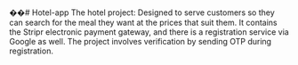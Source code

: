 ��#   H o t e l - a p p 
The hotel project: Designed to serve customers so they can search for the meal they want at the prices that suit them. It contains the Stripr electronic payment gateway, and there is a registration service via Google as well. The project involves verification by sending OTP during registration.
